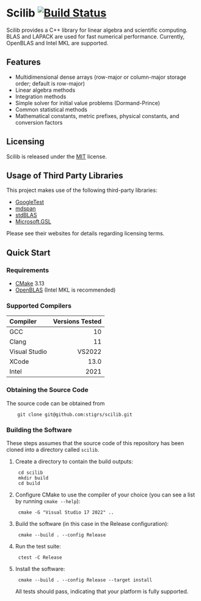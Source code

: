 # Scilib [![Build Status](https://dev.azure.com/stigrs0020/stigrs/_apis/build/status/stigrs.scilib?branchName=main)](https://dev.azure.com/stigrs0020/stigrs/_build/latest?definitionId=8&branchName=main)

Scilib provides a C++ library for linear algebra and scientific computing.
BLAS and LAPACK are used for fast numerical performance. Currently, OpenBLAS
and Intel MKL are supported.

## Features

* Multidimensional dense arrays (row-major or column-major storage order; default is row-major)
* Linear algebra methods
* Integration methods
* Simple solver for initial value problems (Dormand-Prince)
* Common statistical methods
* Mathematical constants, metric prefixes, physical constants, and conversion factors

## Licensing

Scilib is released under the [MIT](LICENSE) license.

## Usage of Third Party Libraries

This project makes use of the following third-party libraries:
* [GoogleTest](https://github.com/google/googletest) 
* [mdspan](https://github.com/kokkos/mdspan)
* [stdBLAS](https://github.com/kokkos/stdBLAS)
* [Microsoft.GSL](https://github.com/microsoft/GSL)

Please see their websites for details regarding licensing terms.

## Quick Start

### Requirements

* [CMake](https://cmake.org) 3.13
* [OpenBLAS](https://www.openblas.net/) (Intel MKL is recommended)

### Supported Compilers

| Compiler      | Versions Tested |
|:--------------|----------------:|
| GCC           | 10              |
| Clang         | 11              |
| Visual Studio | VS2022          |
| XCode         | 13.0            |
| Intel         | 2021            |

### Obtaining the Source Code

The source code can be obtained from

        git clone git@github.com:stigrs/scilib.git

### Building the Software

These steps assumes that the source code of this repository has been cloned
into a directory called `scilib`.

1. Create a directory to contain the build outputs:

        cd scilib
        mkdir build
        cd build

2. Configure CMake to use the compiler of your choice (you can see a list by
   running `cmake --help`):

        cmake -G "Visual Studio 17 2022" ..

3. Build the software (in this case in the Release configuration):

        cmake --build . --config Release

4. Run the test suite:

        ctest -C Release

5. Install the software:

        cmake --build . --config Release --target install

   All tests should pass, indicating that your platform is fully supported.
